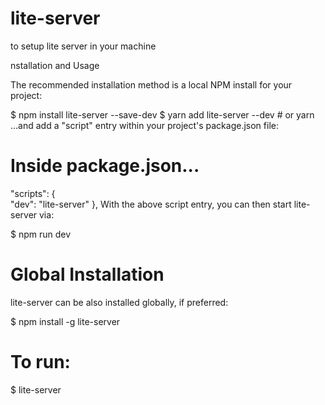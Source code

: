 # lite-server

to setup lite server in your machine

nstallation and Usage

The recommended installation method is a local NPM install for your project:

$ npm install lite-server --save-dev
$ yarn add lite-server --dev # or yarn
...and add a "script" entry within your project's package.json file:

# Inside package.json...
  "scripts": {    
    "dev": "lite-server"
  },
With the above script entry, you can then start lite-server via:

$ npm run dev

# Global Installation
lite-server can be also installed globally, if preferred:

$ npm install -g lite-server
 
# To run:
$ lite-server
